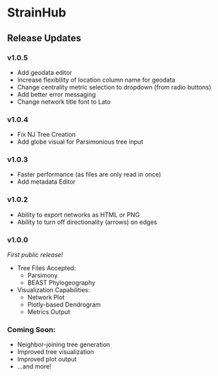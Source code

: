 # StrainHub
## Release Updates

### v1.0.5
- Add geodata editor
- Increase flexibility of location column name for geodata
- Change centrality metric selection to dropdown (from radio buttons)
- Add better error messaging
- Change network title font to Lato

### v1.0.4
- Fix NJ Tree Creation
- Add globe visual for Parsimonious tree input

### v1.0.3
- Faster performance (as files are only read in once)
- Add metadata Editor

### v1.0.2
- Ability to export networks as HTML or PNG
- Ability to turn off directionality (arrows) on edges

### v1.0.0
_First public release!_
- Tree Files Accepted:
	- Parsimony
	- BEAST Phylogeography
- Visualization Capabilities:
	- Network Plot
	- Plotly-based Dendrogram
	- Metrics Output

### Coming Soon:
- Neighbor-joining tree generation
- Improved tree visualization
- Improved plot output
- ...and more!
